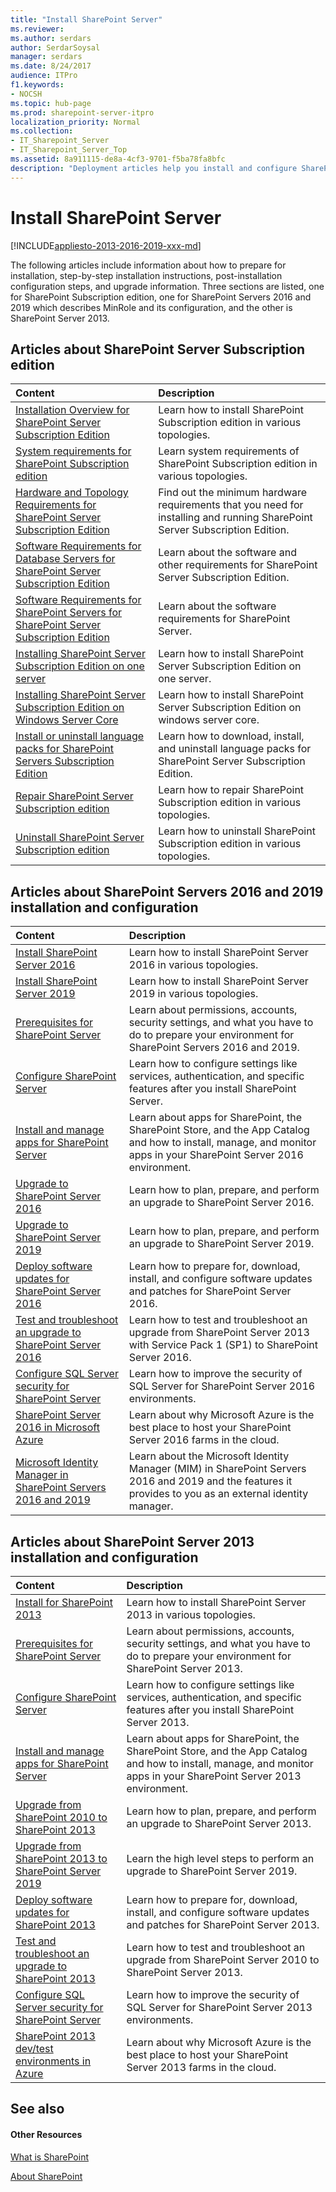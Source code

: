 ```yaml
---
title: "Install SharePoint Server"
ms.reviewer: 
ms.author: serdars
author: SerdarSoysal
manager: serdars
ms.date: 8/24/2017
audience: ITPro
f1.keywords:
- NOCSH
ms.topic: hub-page
ms.prod: sharepoint-server-itpro
localization_priority: Normal
ms.collection:
- IT_Sharepoint_Server
- IT_Sharepoint_Server_Top
ms.assetid: 8a911115-de8a-4cf3-9701-f5ba78fa8bfc
description: "Deployment articles help you install and configure SharePoint Server and upgrade from earlier versions."
---
```


# Install SharePoint Server

[!INCLUDE[appliesto-2013-2016-2019-xxx-md](../includes/appliesto-2013-2016-2019-SUB-xxx-md.md)] 
  
The following articles include information about how to prepare for installation, step-by-step installation instructions, post-installation configuration steps, and upgrade information. Three sections are listed, one for SharePoint Subscription edition, one for SharePoint Servers 2016 and 2019 which describes MinRole and its configuration, and the other is SharePoint Server 2013.

## Articles about SharePoint Server Subscription edition
  
|**Content**|**Description**|
|:-----|:-----|
|[Installation Overview for SharePoint Server Subscription Edition](install-overview-spserver-se.md) <br/> |Learn how to install SharePoint Subscription edition in various topologies. <br/>|
|[System requirements for SharePoint Subscription edition](system-requirements-for-sharepoint-subscription-edition.md) <br/> |Learn system requirements of SharePoint Subscription edition in various topologies.  <br/>|
|[Hardware and Topology Requirements for SharePoint Server Subscription Edition](hardware-and-topology-requirements-for-sharepoint-server-subscription-editon.md)<br/> |Find out the minimum hardware requirements that you need for installing and running SharePoint Server Subscription Edition.  <br/> |
|[Software Requirements for Database Servers for SharePoint Server Subscription Edition](software-requirements-for-database-servers-for-sharepoint-server-subscription-edition.md)<br/> |Learn about the software and other requirements for SharePoint Server Subscription Edition. <br/> |
|[Software Requirements for SharePoint Servers for SharePoint Server Subscription Edition](software-requirements-for-sharepoint-servers-for-sharepoint-server-subscription-edition.md)<br/> |Learn about the software requirements for SharePoint Server.  <br/> |
|[Installing SharePoint Server Subscription Edition on one server](installing-sharepoint-subscription-edition-on-one-server.md)<br/> |Learn how to install SharePoint Server Subscription Edition on one server.  <br/> |
|[Installing SharePoint Server Subscription Edition on Windows Server Core](installing-sharepoint-server-subscription-edition-on-windows-server-core.md) <br/> |Learn how to install SharePoint Server Subscription Edition on windows server core.  <br/> 
|[Install or uninstall language packs for SharePoint Servers Subscription Edition](install-or-uninstall-language-packs-subscription.md)<br/> |Learn how to download, install, and uninstall language packs for SharePoint Server Subscription Edition.  <br/> |
|[Repair SharePoint Server Subscription edition](repair-sharepoint-server-subscription-edition.md) <br/> |Learn how to repair SharePoint Subscription edition in various topologies. <br/> |
|[Uninstall SharePoint Server Subscription edition](uninstall-for-sharepoint-server-subscription-edition.md) <br/> |Learn how to uninstall SharePoint Subscription edition in various topologies.  <br/> |


  
## Articles about SharePoint Servers 2016 and 2019 installation and configuration

  
|**Content**|**Description**|
|:-----|:-----|
|[Install SharePoint Server 2016](install-for-sharepoint-server-2016.md) <br/> |Learn how to install SharePoint Server 2016 in various topologies.  <br/> |
|[Install SharePoint Server 2019](install-for-sharepoint-server-2019.md) <br/> |Learn how to install SharePoint Server 2019 in various topologies.  <br/>|
|[Prerequisites for SharePoint Server](prerequisites-0.md) <br/> |Learn about permissions, accounts, security settings, and what you have to do to prepare your environment for SharePoint Servers 2016 and 2019.  <br/> |
|[Configure SharePoint Server](configure.md) <br/> |Learn how to configure settings like services, authentication, and specific features after you install SharePoint Server.  <br/> |
|[Install and manage apps for SharePoint Server](../administration/install-and-manage-apps-for-sharepoint-server.md) <br/> |Learn about apps for SharePoint, the SharePoint Store, and the App Catalog and how to install, manage, and monitor apps in your SharePoint Server 2016 environment.  <br/> |
|[Upgrade to SharePoint Server 2016](../upgrade-and-update/upgrade-to-sharepoint-server-2016.md) <br/> |Learn how to plan, prepare, and perform an upgrade to SharePoint Server 2016.  <br/> |
|[Upgrade to SharePoint Server 2019](../upgrade-and-update/upgrade-to-sharepoint-server-2019.md) <br/> |Learn how to plan, prepare, and perform an upgrade to SharePoint Server 2019.  <br/> |
|[Deploy software updates for SharePoint Server 2016](../upgrade-and-update/deploy-updates-for-sharepoint-server-2016.md) <br/> |Learn how to prepare for, download, install, and configure software updates and patches for SharePoint Server 2016.  <br/> |
|[Test and troubleshoot an upgrade to SharePoint Server 2016](../upgrade-and-update/test-and-troubleshoot-an-upgrade.md) <br/> |Learn how to test and troubleshoot an upgrade from SharePoint Server 2013 with Service Pack 1 (SP1) to SharePoint Server 2016.  <br/> |
|[Configure SQL Server security for SharePoint Server](../security-for-sharepoint-server/configure-sql-server-security-for-sharepoint-environments.md) <br/> |Learn how to improve the security of SQL Server for SharePoint Server 2016 environments.  <br/> |
|[SharePoint Server 2016 in Microsoft Azure](../administration/sharepoint-server-2016-in-microsoft-azure.md) <br/> |Learn about why Microsoft Azure is the best place to host your SharePoint Server 2016 farms in the cloud.  <br/> |
|[Microsoft Identity Manager in SharePoint Servers 2016 and 2019](../administration/microsoft-identity-manager-in-sharepoint-server-2016.md) <br/> |Learn about the Microsoft Identity Manager (MIM) in SharePoint Servers 2016 and 2019 and the features it provides to you as an external identity manager.  <br/> |
   
## Articles about SharePoint Server 2013 installation and configuration

  
|**Content**|**Description**|
|:-----|:-----|
|[Install for SharePoint 2013](install-for-sharepoint-2013.md) <br/> |Learn how to install SharePoint Server 2013 in various topologies.  <br/> |
|[Prerequisites for SharePoint Server](prerequisites-0.md) <br/> |Learn about permissions, accounts, security settings, and what you have to do to prepare your environment for SharePoint Server 2013.  <br/> |
|[Configure SharePoint Server](configure.md) <br/> |Learn how to configure settings like services, authentication, and specific features after you install SharePoint Server 2013.  <br/> |
|[Install and manage apps for SharePoint Server](../administration/install-and-manage-apps-for-sharepoint-server.md) <br/> |Learn about apps for SharePoint, the SharePoint Store, and the App Catalog and how to install, manage, and monitor apps in your SharePoint Server 2013 environment.  <br/> |
|[Upgrade from SharePoint 2010 to SharePoint 2013](../upgrade-and-update/upgrade-from-sharepoint-2010-to-sharepoint-2013.md) <br/> |Learn how to plan, prepare, and perform an upgrade to SharePoint Server 2013.  <br/> |
|[Upgrade from SharePoint 2013 to SharePoint Server 2019](../upgrade-and-update/Upgrade-from-SharePoint2013-to-SharePointServer-2019.md) <br/> |Learn the high level steps to perform an upgrade to SharePoint Server 2019.  <br/> |
|[Deploy software updates for SharePoint 2013](../upgrade-and-update/deploy-software-updates-for-sharepoint-2013.md) <br/> |Learn how to prepare for, download, install, and configure software updates and patches for SharePoint Server 2013.  <br/> |
|[Test and troubleshoot an upgrade to SharePoint 2013](../upgrade-and-update/test-and-troubleshoot-an-upgrade-0.md) <br/> |Learn how to test and troubleshoot an upgrade from SharePoint Server 2010 to SharePoint Server 2013.  <br/> |
|[Configure SQL Server security for SharePoint Server](../security-for-sharepoint-server/configure-sql-server-security-for-sharepoint-environments.md) <br/> |Learn how to improve the security of SQL Server for SharePoint Server 2013 environments.  <br/> |
|[SharePoint 2013 dev/test environments in Azure](../administration/sharepoint-2013-dev-test-environments-in-azure.md) <br/> |Learn about why Microsoft Azure is the best place to host your SharePoint Server 2013 farms in the cloud.  <br/> |
   
## See also

#### Other Resources

[What is SharePoint](https://support.office.com/article/97b915e6-651b-43b2-827d-fb25777f446f)
  
[About SharePoint](https://dev.office.com/sharepoint)

